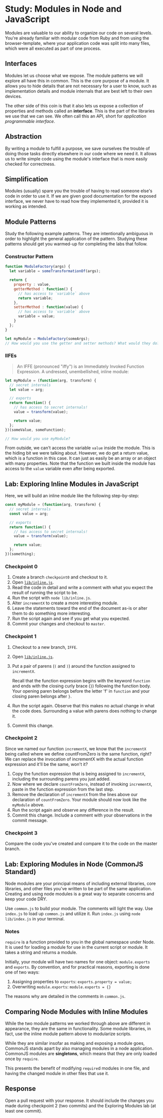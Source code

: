 # Study: Modules in Node and JavaScript

Modules are valuable to our ability to organize our code on several levels.
You're already familiar with modular code from Ruby and from using the
browser-template, where your application code was split into many files, which
were all executed as part of one process.

## Interfaces

Modules let us choose what we expose. The module patterns we will explore all
have this in common. This is the core purpose of a module. It allows you to hide
details that are not necessary for a user to know, such as implementation
details and module internals that are best left to their own devices.

The other side of this coin is that it also lets us expose a collection of
properties and methods called an **interface**. This is the part of the
libraries we use that we can see. We often call this an API, short for
*application programmable interface*.

## Abstraction

By writing a module to fulfill a purpose, we save ourselves the trouble of
doing those tasks directly elsewhere in our code where we need it. It allows
us to write simple code using the module's interface that is more easily
checked for correctness.

## Simplification

Modules (usually) spare you the trouble of having to read someone else's
code in order to use it. If we are given good documentation for the exposed
interface, we never have to read how they implemented it, provided it is
working as intended.

## Module Patterns

Study the following example patterns. They are intentionally ambiguous in order
to highlight the general application of the pattern. Studying these patterns
should get you warmed-up for completing the labs that follow.

### Constructor Pattern

```js
function ModuleFactory(args) {
  let variable = someTransformationOf(args);

  return {
    property : value,
    getterMethod : function() {
      // has access to `variable` above
      return variable;
    },
    setterMethod : function(value) {
      // has access to `variable` above
      variable = value;
    }
  };
}

let myModule = ModuleFactory(someArgs);
// How would you use the getter and setter methods? What would they do?
```

### IIFEs

> An IFFE (pronounced "iffy") is an Immediately Invoked Function Expression.
A undressed, unembellished, inline module:

```js
let myModule = (function(arg, transform) {
  // secret internals
  let value = arg;

  // exports
  return function() {
    // has access to secret internals!
    value = transform(value);

    return value;
  };
})(someValue, someFunction);

// How would you use myModule?
```

From outside, we can't access the variable `value` inside the module. This is
the hiding bit we were talking about. However, we do get a return value, which
is a function in this case. It can just as easily be an array or an object
with many properties. Note that the function we built inside the module has
access to the `value` variable even after being exported.

## Lab: Exploring Inline Modules in JavaScript

Here, we will build an inline module like the following step-by-step:

```js
const myModule = (function(arg, transform) {
  // secret internals
  const value = arg;

  // exports
  return function() {
    // has access to secret internals!
    value = transform(value);

    return value;
  };
})(something);
```

### Checkpoint 0

1.  Create a branch `checkpoint0` and checkout to it.
1.  Open [`lib/inline.js`](lib/inline.js).
1.  Read the code in detail and write a comment with what you expect the result
    of running the script to be.
1.  Run the script with `node lib/inline.js`.
1.  Alter `incrementX` to create a more interesting module.
1.  Leave the statements toward the end of the document as-is or alter them to
    do something more interesting.
1.  Run the script again and see if you get what you expected.
1.  Commit your changes and checkout to `master`.

### Checkpoint 1

1.  Checkout to a new branch, `IFFE`.
1.  Open [`lib/inline.js`](lib/inline.js).
1.  Put a pair of parens (`(` and `)`) around the function assigned to
    `incrementX`.

    Recall that the function expression begins with the keyword `function` and
    ends with the closing curly brace (`}`) following the function body. Your
    opening paren belongs before the letter 'f' in `function` and your closing
    paren belongs after `}`.
1.  Run the script again. Observe that this makes no actual change in what the
    code does. Surrounding a value with parens does nothing to change it.
1.  Commit this change.

### Checkpoint 2

Since we named our function `incrementX`, we know that the `incrementX` being
called where we define countFromZero is the same function, right? We can replace the invocation of incrementX with the actual function expression and it'll be the same, won't it?

1.  Copy the function expression that is being assigned to `incrementX`, including the surrounding parens you just added.
1.  Now where we declare `countFromZero`, instead of invoking `incrementX`, paste in the function expression from the last step.
1.  Remove the declaration of `incrementX` from the lines above our declaration
    of `countFromZero`.  Your module should now look like the `myModule` above.
1.  Run the script again and observe any difference in the result.
1.  Commit this change. Include a comment with your observations in the commit
    message.

### Checkpoint 3

Compare the code you've created and compare it to the code on the master branch.

## Lab: Exploring Modules in Node (CommonJS Standard)

Node modules are your principal means of including external libraries, core
libraries, and other files you've written to be part of the same application.
Creating and using node modules is a great way to separate concerns and keep
your code DRY.

Use `common.js` to build your module. The comments will light the way. Use
`index.js` to load up `common.js` and utilize it. Run `index.js` using
`node lib/index.js` in your terminal.

### Notes

`require` is a function provided to you in the global namespace under Node. It
is used for loading a module for use in the current script or module. It takes a
string and returns a module.

Initially, your module will have two names for one object: `module.exports` and
`exports`. By convention, and for practical reasons, exporting is done one of
two ways:

1.  Assigning properties to `exports`: `exports.property = value;`
1.  Overwriting `module.exports`: `module.exports = {}`

The reasons why are detailed in the comments in `common.js`.

## Comparing Node Modules with Inline Modules

While the two module patterns we worked through above are different in
appearance, they are the same in functionality. Some module libraries, in
fact, use the inline module pattern above to modularize scripts.

While they are similar insofar as making and exposing a module goes, CommonJS
stands apart by also managing modules in a node application. CommonJS modules
are **singletons**, which means that they are only loaded once by `require`.

This presents the benefit of modifying `require`d modules in one file, and
having the changed module in other files that use it.

## Response

Open a pull request with your response. It should include the changes you made
during checkpoint 2 (two commits) and the Exploring Modules lab (at least one
commit).

